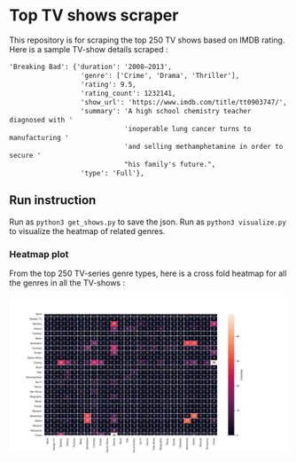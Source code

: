 # Top TV shows scraper
This repository is for scraping the top 250 TV shows based on IMDB rating. Here is a sample TV-show details scraped :

```
'Breaking Bad': {'duration': '2008–2013',
                  'genre': ['Crime', 'Drama', 'Thriller'],
                  'rating': 9.5,
                  'rating_count': 1232141,
                  'show_url': 'https://www.imdb.com/title/tt0903747/',
                  'summary': 'A high school chemistry teacher diagnosed with '
                             'inoperable lung cancer turns to manufacturing '
                             'and selling methamphetamine in order to secure '
                             "his family's future.",
                  'type': 'Full'},
```

## Run instruction

Run as `python3 get_shows.py` to save the json.
Run as `python3 visualize.py` to visualize the heatmap of related genres.

### Heatmap plot

From the top 250 TV-series genre types, here is a cross fold heatmap for all the genres in all the TV-shows :

![heatmap](seaborn_cross_fold_plot.png)
